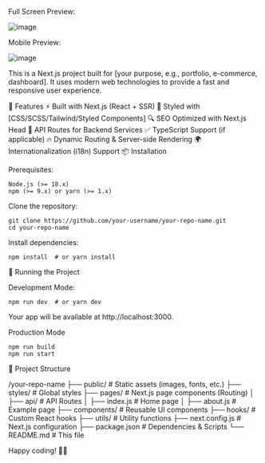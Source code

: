 Full Screen Preview:

![image](https://github.com/user-attachments/assets/07adabc9-751f-491b-b400-996b775a4a71)


Mobile Preview:

![image](https://github.com/user-attachments/assets/c188cf75-5598-46f8-910d-ed235519dd8d)



This is a Next.js project built for [your purpose, e.g., portfolio, e-commerce, dashboard]. It uses modern web technologies to provide a fast and responsive user experience.

  📌 Features
  ⚡ Built with Next.js (React + SSR)
  🎨 Styled with [CSS/SCSS/Tailwind/Styled Components]
  🔍 SEO Optimized with Next.js Head
  📡 API Routes for Backend Services
  ✅ TypeScript Support (if applicable)
  🔥 Dynamic Routing & Server-side Rendering
  🌍 Internationalization (i18n) Support
  📦 Installation

Prerequisites:

    Node.js (>= 18.x)
    npm (>= 9.x) or yarn (>= 1.x)

Clone the repository:

    git clone https://github.com/your-username/your-repo-name.git
    cd your-repo-name

Install dependencies:

    npm install  # or yarn install

🚀 Running the Project

  Development Mode:
  
    npm run dev  # or yarn dev

Your app will be available at http://localhost:3000.

  Production Mode

    npm run build
    npm run start

🔧 Project Structure

/your-repo-name
├── public/          # Static assets (images, fonts, etc.)
├── styles/         # Global styles
├── pages/          # Next.js page components (Routing)
│   ├── api/        # API Routes
│   ├── index.js    # Home page
│   ├── about.js    # Example page
├── components/     # Reusable UI components
├── hooks/         # Custom React hooks
├── utils/         # Utility functions
├── next.config.js  # Next.js configuration
├── package.json    # Dependencies & Scripts
└── README.md       # This file


Happy coding! 🚀✨
